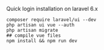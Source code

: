 Quick login installation on laravel 6.x
```shell script
composer require laravel/ui --dev
php artisan ui vue --auth 
php artisan migrate
## compile vue files
npm install && npm run dev
```